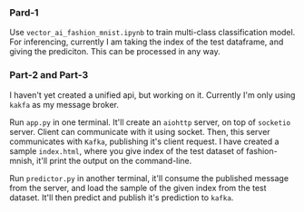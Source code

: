 ### Pard-1
Use ```vector_ai_fashion_mnist.ipynb``` to train multi-class classification model. For inferencing, currently I am taking the index of the test dataframe, and giving the prediciton. This can be processed in any way.

### Part-2 and Part-3
I haven't yet created a unified api, but working on it. Currently I'm only using ```kakfa``` as my message broker.

Run ```app.py``` in one terminal. It'll create an ```aiohttp``` server, on top of ```socketio``` server. Client can communicate with it using socket. Then, this server communicates with ```Kafka```, publishing it's client request.  I have created a sample ```index.html```, where you give index of the test dataset of fashion-mnish, it'll print the output on the command-line.

Run ```predictor.py``` in another terminal, it'll consume the published message from the server, and load the sample of the given index from the test dataset. It'll then predict and publish it's prediction to ```kafka```. 